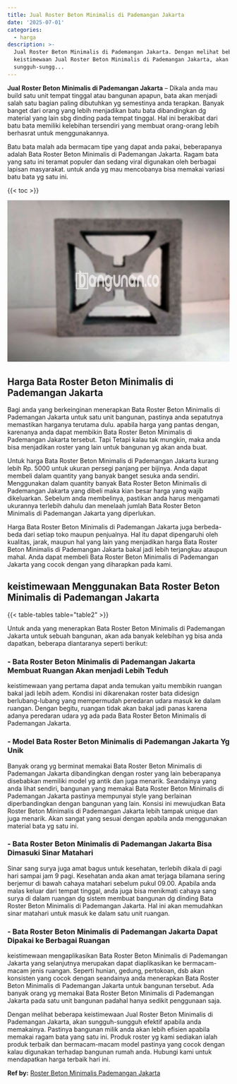 ```yaml
---
title: Jual Roster Beton Minimalis di Pademangan Jakarta
date: '2025-07-01'
categories:
  - harga
description: >-
  Jual Roster Beton Minimalis di Pademangan Jakarta. Dengan melihat beberapa
  keistimewaan Jual Roster Beton Minimalis di Pademangan Jakarta, akan
  sungguh-sungg...
---
```


**Jual Roster Beton Minimalis di Pademangan Jakarta** – Dikala anda mau build satu unit tempat tinggal atau bangunan apapun, bata akan menjadi salah satu bagian paling dibutuhkan yg semestinya anda terapkan. Banyak banget dari orang yang lebih menjadikan batu bata dibandingkan dg material yang lain sbg dinding pada tempat tinggal. Hal ini berakibat dari batu bata memiliki kelebihan tersendiri yang membuat orang-orang lebih berhasrat untuk menggunakannya.

Batu bata malah ada bermacam tipe yang dapat anda pakai, beberapanya adalah Bata Roster Beton Minimalis di Pademangan Jakarta. Ragam bata yang satu ini teramat populer dan sedang viral digunakan oleh berbagai lapisan masyarakat. untuk anda yg mau mencobanya bisa memakai variasi batu bata yg satu ini.

{{< toc >}}

![Jual Roster Beton Minimalis di Pademangan Jakarta](/images/bata-roster-minimalis-26.png)

## Harga Bata Roster Beton Minimalis di Pademangan Jakarta

Bagi anda yang berkeinginan menerapkan Bata Roster Beton Minimalis di Pademangan Jakarta untuk satu unit bangunan, pastinya anda sepatutnya memastikan harganya terutama dulu. apabila harga yang pantas dengan, karenanya anda dapat membikin Bata Roster Beton Minimalis di Pademangan Jakarta tersebut. Tapi Tetapi kalau tak mungkin, maka anda bisa menjadikan roster yang lain untuk bangunan yg akan anda buat.

Untuk harga Bata Roster Beton Minimalis di Pademangan Jakarta kurang lebih Rp. 5000 untuk ukuran persegi panjang per bijinya. Anda dapat membeli dalam quantity yang banyak banget sesuka anda sendiri. Menggunakan dalam quantity banyak Bata Roster Beton Minimalis di Pademangan Jakarta yang dibeli maka kian besar harga yang wajib dikeluarkan. Sebelum anda membelinya, pastikan anda harus mengamati ukurannya terlebih dahulu dan menelaah jumlah Bata Roster Beton Minimalis di Pademangan Jakarta yang diperlukan.

Harga Bata Roster Beton Minimalis di Pademangan Jakarta juga berbeda-beda dari setiap toko maupun penjualnya. Hal itu dapat dipengaruhi oleh kualitas, jarak, maupun hal yang lain yang menjadikan harga Bata Roster Beton Minimalis di Pademangan Jakarta bakal jadi lebih terjangkau ataupun mahal. Anda dapat membeli Bata Roster Beton Minimalis di Pademangan Jakarta yang cocok dengan yang diharapkan pada kami.

## keistimewaan Menggunakan Bata Roster Beton Minimalis di Pademangan Jakarta

{{< table-tables table="table2" >}}

Untuk anda yang menerapkan Bata Roster Beton Minimalis di Pademangan Jakarta untuk sebuah bangunan, akan ada banyak kelebihan yg bisa anda dapatkan, beberapa diantaranya seperti berikut:

### \- Bata Roster Beton Minimalis di Pademangan Jakarta Membuat Ruangan Akan menjadi Lebih Teduh

keistimewaan yang pertama dapat anda temukan yaitu membikin ruangan bakal jadi lebih adem. Kondisi ini dikarenakan roster bata didesign berlubang-lubang yang mempermudah peredaran udara masuk ke dalam ruangan. Dengan begitu, ruangan tidak akan bakal jadi panas karena adanya peredaran udara yg ada pada Bata Roster Beton Minimalis di Pademangan Jakarta.

### \- Model Bata Roster Beton Minimalis di Pademangan Jakarta Yg Unik

Banyak orang yg berminat memakai Bata Roster Beton Minimalis di Pademangan Jakarta dibandingkan dengan roster yang lain beberapanya disebabkan memiliki model yg antik dan juga menarik. Seandainya yang anda lihat sendiri, bangunan yang memakai Bata Roster Beton Minimalis di Pademangan Jakarta pastinya mempunyai style yang berlainan diperbandingkan dengan bangunan yang lain. Konsisi ini mewujudkan Bata Roster Beton Minimalis di Pademangan Jakarta lebih tampak unique dan juga menarik. Akan sangat yang sesuai dengan apabila anda menggunakan material bata yg satu ini.

### \- Bata Roster Beton Minimalis di Pademangan Jakarta Bisa Dimasuki Sinar Matahari

Sinar sang surya juga amat bagus untuk kesehatan, terlebih dikala di pagi hari sampai jam 9 pagi. Kesehatan anda akan amat terjaga bilamana sering berjemur di bawah cahaya matahari sebelum pukul 09.00. Apabila anda malas keluar dari tempat tinggal, anda juga bisa menikmati cahaya sang surya di dalam ruangan dg sistem membuat bangunan dg dinding Bata Roster Beton Minimalis di Pademangan Jakarta. Hal ini akan memudahkan sinar matahari untuk masuk ke dalam satu unit ruangan.

### \- Bata Roster Beton Minimalis di Pademangan Jakarta Dapat Dipakai ke Berbagai Ruangan

keistimewaan mengaplikasikan Bata Roster Beton Minimalis di Pademangan Jakarta yang selanjutnya merupakan dapat diaplikasikan ke bermacam-macam jenis ruangan. Seperti hunian, gedung, pertokoan, dsb akan konsisten yang cocok dengan seandainya anda menerapkan Bata Roster Beton Minimalis di Pademangan Jakarta untuk bangunan tersebut. Ada banyak orang yg memakai Bata Roster Beton Minimalis di Pademangan Jakarta pada satu unit bangunan padahal hanya sedikit penggunaan saja.

Dengan melihat beberapa keistimewaan Jual Roster Beton Minimalis di Pademangan Jakarta, akan sungguh-sungguh efektif apabila anda memakainya. Pastinya bangunan milik anda akan lebih efisien apabila memakai ragam bata yang satu ini. Produk roster yg kami sediakan ialah produk terbaik dan bermacam-macam model pastinya yang cocok dengan kalau digunakan terhadap bangunan rumah anda. Hubungi kami untuk mendapatkan harga terbaik hari ini.

**Ref by:** [Roster Beton Minimalis Pademangan Jakarta](https://id.wikipedia.org/wiki/Roster)
